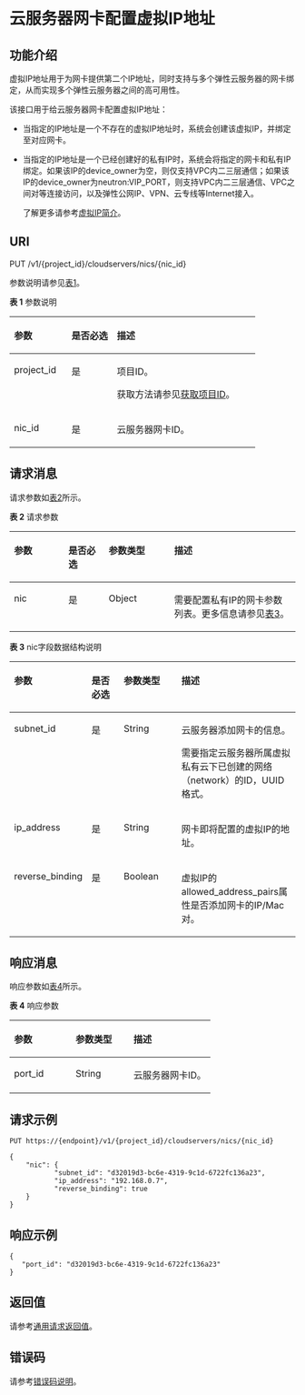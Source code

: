 # 云服务器网卡配置虚拟IP地址<a name="ZH-CN_TOPIC_0077845908"></a>

## 功能介绍<a name="section10723444"></a>

虚拟IP地址用于为网卡提供第二个IP地址，同时支持与多个弹性云服务器的网卡绑定，从而实现多个弹性云服务器之间的高可用性。

该接口用于给云服务器网卡配置虚拟IP地址：

-   当指定的IP地址是一个不存在的虚拟IP地址时，系统会创建该虚拟IP，并绑定至对应网卡。
-   当指定的IP地址是一个已经创建好的私有IP时，系统会将指定的网卡和私有IP绑定。如果该IP的device\_owner为空，则仅支持VPC内二三层通信；如果该IP的device\_owner为neutron:VIP\_PORT，则支持VPC内二三层通信、VPC之间对等连接访问，以及弹性公网IP、VPN、云专线等Internet接入。

    了解更多请参考[虚拟IP简介](https://support.huaweicloud.com/usermanual-vpc/zh-cn_topic_0097595314.html)。


## URI<a name="section29402138"></a>

PUT /v1/\{project\_id\}/cloudservers/nics/\{nic\_id\}

参数说明请参见[表1](#table55925239)。

**表 1**  参数说明

<a name="table55925239"></a>
<table><thead align="left"><tr id="row60011419"><th class="cellrowborder" valign="top" width="23.369999999999997%" id="mcps1.2.4.1.1"><p id="p29086798"><a name="p29086798"></a><a name="p29086798"></a>参数</p>
</th>
<th class="cellrowborder" valign="top" width="18.48%" id="mcps1.2.4.1.2"><p id="p7220417"><a name="p7220417"></a><a name="p7220417"></a>是否必选</p>
</th>
<th class="cellrowborder" valign="top" width="58.15%" id="mcps1.2.4.1.3"><p id="p47982876"><a name="p47982876"></a><a name="p47982876"></a>描述</p>
</th>
</tr>
</thead>
<tbody><tr id="row61407752"><td class="cellrowborder" valign="top" width="23.369999999999997%" headers="mcps1.2.4.1.1 "><p id="p7972012"><a name="p7972012"></a><a name="p7972012"></a>project_id</p>
</td>
<td class="cellrowborder" valign="top" width="18.48%" headers="mcps1.2.4.1.2 "><p id="p41753265"><a name="p41753265"></a><a name="p41753265"></a>是</p>
</td>
<td class="cellrowborder" valign="top" width="58.15%" headers="mcps1.2.4.1.3 "><p id="p37593705"><a name="p37593705"></a><a name="p37593705"></a>项目ID。</p>
<p id="p1180512217438"><a name="p1180512217438"></a><a name="p1180512217438"></a>获取方法请参见<a href="获取项目ID.md">获取项目ID</a>。</p>
</td>
</tr>
<tr id="row37815352"><td class="cellrowborder" valign="top" width="23.369999999999997%" headers="mcps1.2.4.1.1 "><p id="p43144677"><a name="p43144677"></a><a name="p43144677"></a>nic_id</p>
</td>
<td class="cellrowborder" valign="top" width="18.48%" headers="mcps1.2.4.1.2 "><p id="p5057967"><a name="p5057967"></a><a name="p5057967"></a>是</p>
</td>
<td class="cellrowborder" valign="top" width="58.15%" headers="mcps1.2.4.1.3 "><p id="p7042173"><a name="p7042173"></a><a name="p7042173"></a>云服务器网卡ID。</p>
</td>
</tr>
</tbody>
</table>

## 请求消息<a name="section63292653"></a>

请求参数如[表2](#table21989419)所示。

**表 2**  请求参数

<a name="table21989419"></a>
<table><thead align="left"><tr id="row20106686"><th class="cellrowborder" valign="top" width="18.990000000000002%" id="mcps1.2.5.1.1"><p id="p19325759"><a name="p19325759"></a><a name="p19325759"></a>参数</p>
</th>
<th class="cellrowborder" valign="top" width="14.099999999999998%" id="mcps1.2.5.1.2"><p id="p21882681"><a name="p21882681"></a><a name="p21882681"></a>是否必选</p>
</th>
<th class="cellrowborder" valign="top" width="22.93%" id="mcps1.2.5.1.3"><p id="p27666764"><a name="p27666764"></a><a name="p27666764"></a>参数类型</p>
</th>
<th class="cellrowborder" valign="top" width="43.980000000000004%" id="mcps1.2.5.1.4"><p id="p26415391"><a name="p26415391"></a><a name="p26415391"></a>描述</p>
</th>
</tr>
</thead>
<tbody><tr id="row52301286"><td class="cellrowborder" valign="top" width="18.990000000000002%" headers="mcps1.2.5.1.1 "><p id="p8545767"><a name="p8545767"></a><a name="p8545767"></a>nic</p>
</td>
<td class="cellrowborder" valign="top" width="14.099999999999998%" headers="mcps1.2.5.1.2 "><p id="p21118492"><a name="p21118492"></a><a name="p21118492"></a>是</p>
</td>
<td class="cellrowborder" valign="top" width="22.93%" headers="mcps1.2.5.1.3 "><p id="p32876269"><a name="p32876269"></a><a name="p32876269"></a>Object</p>
</td>
<td class="cellrowborder" valign="top" width="43.980000000000004%" headers="mcps1.2.5.1.4 "><p id="p8936292"><a name="p8936292"></a><a name="p8936292"></a>需要配置私有IP的网卡参数列表。更多信息请参见<a href="#table44975500">表3</a>。</p>
</td>
</tr>
</tbody>
</table>

**表 3**  nic字段数据结构说明

<a name="table44975500"></a>
<table><thead align="left"><tr id="row35373287"><th class="cellrowborder" valign="top" width="18.990000000000002%" id="mcps1.2.5.1.1"><p id="p283113717517"><a name="p283113717517"></a><a name="p283113717517"></a>参数</p>
</th>
<th class="cellrowborder" valign="top" width="14.099999999999998%" id="mcps1.2.5.1.2"><p id="p1836373514"><a name="p1836373514"></a><a name="p1836373514"></a>是否必选</p>
</th>
<th class="cellrowborder" valign="top" width="22.93%" id="mcps1.2.5.1.3"><p id="p88317376516"><a name="p88317376516"></a><a name="p88317376516"></a>参数类型</p>
</th>
<th class="cellrowborder" valign="top" width="43.980000000000004%" id="mcps1.2.5.1.4"><p id="p1783537353"><a name="p1783537353"></a><a name="p1783537353"></a>描述</p>
</th>
</tr>
</thead>
<tbody><tr id="row19920592"><td class="cellrowborder" valign="top" width="18.990000000000002%" headers="mcps1.2.5.1.1 "><p id="p4735204513"><a name="p4735204513"></a><a name="p4735204513"></a>subnet_id</p>
</td>
<td class="cellrowborder" valign="top" width="14.099999999999998%" headers="mcps1.2.5.1.2 "><p id="p20009535204513"><a name="p20009535204513"></a><a name="p20009535204513"></a>是</p>
</td>
<td class="cellrowborder" valign="top" width="22.93%" headers="mcps1.2.5.1.3 "><p id="p50225666204513"><a name="p50225666204513"></a><a name="p50225666204513"></a>String</p>
</td>
<td class="cellrowborder" valign="top" width="43.980000000000004%" headers="mcps1.2.5.1.4 "><p id="p52170790174229"><a name="p52170790174229"></a><a name="p52170790174229"></a>云服务器添加网卡的信息。</p>
<p id="p43287089174217"><a name="p43287089174217"></a><a name="p43287089174217"></a>需要指定云服务器所属虚拟私有云下已创建的网络（network）的ID，UUID格式。</p>
</td>
</tr>
<tr id="row65287294"><td class="cellrowborder" valign="top" width="18.990000000000002%" headers="mcps1.2.5.1.1 "><p id="p63725211204513"><a name="p63725211204513"></a><a name="p63725211204513"></a>ip_address</p>
</td>
<td class="cellrowborder" valign="top" width="14.099999999999998%" headers="mcps1.2.5.1.2 "><p id="p65363500204513"><a name="p65363500204513"></a><a name="p65363500204513"></a>是</p>
</td>
<td class="cellrowborder" valign="top" width="22.93%" headers="mcps1.2.5.1.3 "><p id="p7812801204513"><a name="p7812801204513"></a><a name="p7812801204513"></a>String</p>
</td>
<td class="cellrowborder" valign="top" width="43.980000000000004%" headers="mcps1.2.5.1.4 "><p id="p58632794204513"><a name="p58632794204513"></a><a name="p58632794204513"></a>网卡即将配置的虚拟IP的地址。</p>
</td>
</tr>
<tr id="row6769295"><td class="cellrowborder" valign="top" width="18.990000000000002%" headers="mcps1.2.5.1.1 "><p id="p64501959204513"><a name="p64501959204513"></a><a name="p64501959204513"></a>reverse_binding</p>
</td>
<td class="cellrowborder" valign="top" width="14.099999999999998%" headers="mcps1.2.5.1.2 "><p id="p58790058204513"><a name="p58790058204513"></a><a name="p58790058204513"></a>是</p>
</td>
<td class="cellrowborder" valign="top" width="22.93%" headers="mcps1.2.5.1.3 "><p id="p18090641204513"><a name="p18090641204513"></a><a name="p18090641204513"></a>Boolean</p>
</td>
<td class="cellrowborder" valign="top" width="43.980000000000004%" headers="mcps1.2.5.1.4 "><p id="p63072380204513"><a name="p63072380204513"></a><a name="p63072380204513"></a>虚拟IP的allowed_address_pairs属性是否添加网卡的IP/Mac对。</p>
</td>
</tr>
</tbody>
</table>

## 响应消息<a name="section32762966"></a>

响应参数如[表4](#table54154414204821)所示。

**表 4**  响应参数

<a name="table54154414204821"></a>
<table><thead align="left"><tr id="row60076110204821"><th class="cellrowborder" valign="top" width="30.64%" id="mcps1.2.4.1.1"><p id="p21494305"><a name="p21494305"></a><a name="p21494305"></a>参数</p>
</th>
<th class="cellrowborder" valign="top" width="28.76%" id="mcps1.2.4.1.2"><p id="p673716201611"><a name="p673716201611"></a><a name="p673716201611"></a>参数类型</p>
</th>
<th class="cellrowborder" valign="top" width="40.6%" id="mcps1.2.4.1.3"><p id="p28416672"><a name="p28416672"></a><a name="p28416672"></a>描述</p>
</th>
</tr>
</thead>
<tbody><tr id="row9009218204821"><td class="cellrowborder" valign="top" width="30.64%" headers="mcps1.2.4.1.1 "><p id="p15842885204821"><a name="p15842885204821"></a><a name="p15842885204821"></a>port_id</p>
</td>
<td class="cellrowborder" valign="top" width="28.76%" headers="mcps1.2.4.1.2 "><p id="p28653632204821"><a name="p28653632204821"></a><a name="p28653632204821"></a>String</p>
</td>
<td class="cellrowborder" valign="top" width="40.6%" headers="mcps1.2.4.1.3 "><p id="p64315455204821"><a name="p64315455204821"></a><a name="p64315455204821"></a>云服务器网卡ID。</p>
</td>
</tr>
</tbody>
</table>

## 请求示例<a name="section134013181077"></a>

```
PUT https://{endpoint}/v1/{project_id}/cloudservers/nics/{nic_id}
```

```
{
    "nic": { 
           "subnet_id": "d32019d3-bc6e-4319-9c1d-6722fc136a23",
           "ip_address": "192.168.0.7",
           "reverse_binding": true
    }
}
```

## 响应示例<a name="section83154521272"></a>

```
{
   "port_id": "d32019d3-bc6e-4319-9c1d-6722fc136a23"
}
```

## 返回值<a name="section26431238"></a>

请参考[通用请求返回值](通用请求返回值.md)。

## 错误码<a name="section85821649202813"></a>

请参考[错误码说明](错误码说明.md)。

